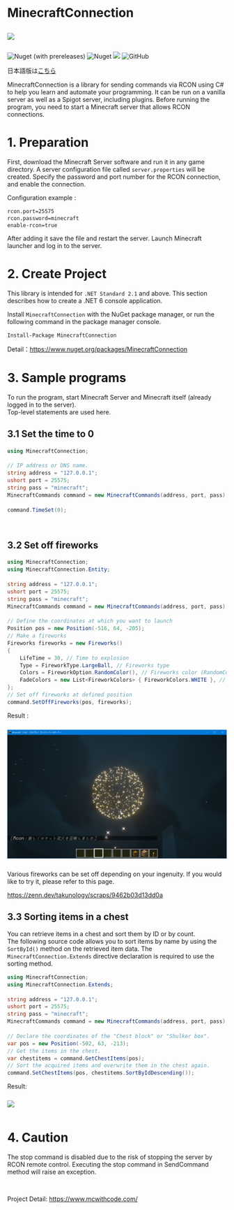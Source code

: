 # MinecraftConnection
<div>
<img src="https://raw.githubusercontent.com/takunology/MinecraftConnection/main/images/logo.png" width="300" hspace="0" vspace="10">
</div>

![Nuget (with prereleases)](https://img.shields.io/nuget/vpre/MinecraftConnection)
![Nuget](https://img.shields.io/nuget/dt/MinecraftConnection?color=blue)
![](https://img.shields.io/badge/Minecraft%20Version-1.18~-brightgreen)
![GitHub](https://img.shields.io/github/license/takunology/MinecraftConnection)

日本語版は[こちら](https://github.com/takunology/MinecraftConnection/blob/main/README_JP.md)

MinecraftConnection is a library for sending commands via RCON using C# to help you learn and automate your programming. It can be run on a vanilla server as well as a Spigot server, including plugins. Before running the program, you need to start a Minecraft server that allows RCON connections.

# 1. Preparation
First, download the Minecraft Server software and run it in any game directory. A server configuration file called `server.properties` will be created. Specify the password and port number for the RCON connection, and enable the connection.

Configuration example :

```
rcon.port=25575
rcon.password=minecraft
enable-rcon=true
```

After adding it save the file and restart the server.   Launch Minecraft launcher and log in to the server. </br>

# 2. Create Project
This library is intended for `.NET Standard 2.1` and above. This section describes how to create a .NET 6 console application. 

Install `MinecraftConnection` with the NuGet package manager, or run the following command in the package manager console. 

```
Install-Package MinecraftConnection
```

Detail：https://www.nuget.org/packages/MinecraftConnection
</br>

# 3. Sample programs
To run the program, start Minecraft Server and Minecraft itself (already logged in to the server). </br>
Top-level statements are used here.

## 3.1 Set the time to 0

```cs
using MinecraftConnection;

// IP address or DNS name.
string address = "127.0.0.1";
ushort port = 25575;
string pass = "minecraft";
MinecraftCommands command = new MinecraftCommands(address, port, pass);

command.TimeSet(0);
```
</br>

## 3.2 Set off fireworks

```cs
using MinecraftConnection;
using MinecraftConnection.Entity;

string address = "127.0.0.1";
ushort port = 25575;
string pass = "minecraft";
MinecraftCommands command = new MinecraftCommands(address, port, pass);

// Define the coordinates at which you want to launch
Position pos = new Position(-516, 64, -205);
// Make a fireworks
Fireworks fireworks = new Fireworks()
{
    LifeTime = 30, // Time to explosion
    Type = FireworkType.LargeBall, // Fireworks type
    Colors = FireworkOption.RandomColor(), // Fireworks color (RandomColor() is get random color)
    FadeColors = new List<FireworkColors> { FireworkColors.WHITE }, // after explosion color
};
// Set off fireworks at defined position
command.SetOffFireworks(pos, fireworks);
```

Result :

<img src="https://raw.githubusercontent.com/takunology/MinecraftConnection/main/images/fireworks_sample.png" width="550" hspace="0" vspace="10">

Various fireworks can be set off depending on your ingenuity. If you would like to try it, please refer to this page.

https://zenn.dev/takunology/scraps/9462b03d13dd0a

## 3.3 Sorting items in a chest
You can retrieve items in a chest and sort them by ID or by count.</br>
The following source code allows you to sort items by name by using the `SortById()` method on the retrieved item data. The `MinecraftConnection.Extends` directive declaration is required to use the sorting method.

```cs
using MinecraftConnection;
using MinecraftConnection.Extends;

string address = "127.0.0.1";
ushort port = 25575;
string pass = "minecraft";
MinecraftCommands command = new MinecraftCommands(address, port, pass);

// Declare the coordinates of the "Chest block" or "Shulker box".
var pos = new Position(-502, 63, -213);
// Get the items in the chest.
var chestitems = command.GetChestItems(pos);
// Sort the acquired items and overwrite them in the chest again.
command.SetChestItems(pos, chestitems.SortByIdDescending());
```

Result:

<img src="https://raw.githubusercontent.com/takunology/MinecraftConnection/main/images/sort.gif" width="550" hspace="0" vspace="10">


# 4. Caution
The stop command is disabled due to the risk of stopping the server by RCON remote control. Executing the stop command in SendCommand method will raise an exception.

</br>

Project Detail: https://www.mcwithcode.com/

